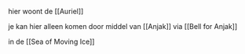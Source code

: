 hier woont de [[Auriel]]

je kan hier alleen komen door middel van [[Anjak]] via [[Bell for Anjak]]

in de [[Sea of Moving Ice]]